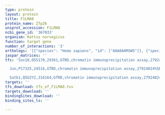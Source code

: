 ```yaml
---
type: protein
layout: protein
title: F1LMA0
protein_name: Zfp26
uniprot_accession: F1LMA0
ncbi_gene_id: '367033'
organism: Rattus norvegicus
function: target gene
number_of_interactions: '3'
orthologs: '[{"species": "Homo sapiens", "id": ["A0A0A0MSW5"]}, {"species": "Mus musculus", "id": ["<a href=\"/protein/g3xa08\">G3XA08</a>"]}, {"species": "Drosophila melanogaster", "id": ["<a href=\"/protein/q9vgk1\">Q9VGK1</a>", "<a href=\"/protein/q9vbr9\">Q9VBR9</a>"]}]'
jaspar_matrices: ''
tfs: 'Sox10,O55170,29361,GTRD,chromatin immunoprecipitation assay,27924024%5Buid%5D,No

  Jun,P17325,24516,GTRD,chromatin immunoprecipitation assay,27924024%5Buid%5D,No

  Satb1,Q5U2Y2,316164,GTRD,chromatin immunoprecipitation assay,27924024%5Buid%5D,No'
targets: ''
tfs_download: tfs_of_F1LMA0.tsv
targets_download: ''
bindingSites_download: ''
binding_sites_ls: ''

---
```

